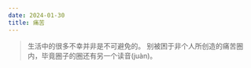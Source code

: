 ```yaml
---
date: 2024-01-30
title: 痛苦
---
```



>   生活中的很多不幸并非是不可避免的。
>   别被困于非个人所创造的痛苦圈内，毕竟圈子的圈还有另一个读音(juàn)。

